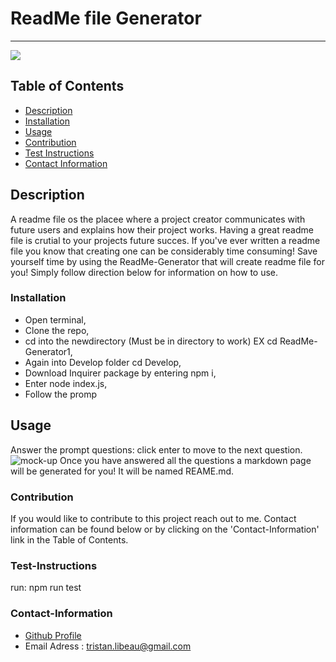 # ReadMe file Generator
----
<a href="https://img.shields.io/badge/License-undefined-brightgreen"><img src="https://img.shields.io/badge/License-undefined-brightgreen"></a>

## Table of Contents

- [Description](#description)
- [Installation](#installation)
- [Usage](#usage)
- [Contribution](#contribution)
- [Test Instructions](#test-instructions)
- [Contact Information](#contact-information)

## Description

A readme file os the placee where a project creator communicates with future users and explains how their project works. Having a great readme file is crutial to your projects future succes. If you've ever written a readme file you know that creating one can be considerably time consuming! Save yourself time by using the ReadMe-Generator that will create readme file for you! Simply follow direction below for information on how to use.

### Installation

* Open terminal, 
* Clone the repo, 
* cd into the newdirectory (Must be in directory to work) EX cd ReadMe-Generator1, 
* Again into Develop folder cd Develop, 
* Download Inquirer package by entering npm i, 
* Enter node index.js, 
* Follow the promp

## Usage

Answer the prompt questions: click enter to move to the next question. 
![mock-up](./img/readme-generator)
Once you have answered all the questions a markdown page will be generated for you! It will be named REAME.md.

### Contribution

If you would like to contribute to this project reach out to me. Contact information can be found below or by clicking on the 'Contact-Information' link in the Table of Contents.

### Test-Instructions

run: npm run test

### Contact-Information

* [Github Profile](https://github.com/TristanLibeau)
* Email Adress : tristan.libeau@gmail.com
